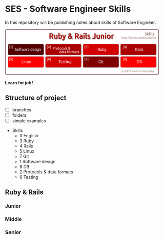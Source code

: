 # SES - Software Engineer Skills

In this repository will be publishing notes about skills of Software Engineer.

![Ruby & Rails Software Engineer skills](https://github.com/KeyJoo/ses/blob/master/assets/img/Ruby_rails_junior_skills_2.png "Ruby & Rails Software Engineer skills")

**Learn for job!**

## Structure of project

- [ ] branches
- [ ] folders
- [ ] simple examples

- Skills
  - 0 English
  - 3 Ruby
  - 4 Rails
  - 5 Linux
  - 7 Git
  - 1 Software design
  - 8 DB
  - 2 Protocols & data formats
  - 6 Testing

## Ruby & Rails

### Junior

### Middle

### Senior
